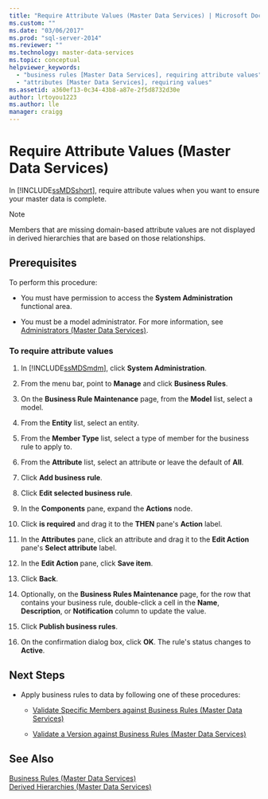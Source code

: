 ```yaml
---
title: "Require Attribute Values (Master Data Services) | Microsoft Docs"
ms.custom: ""
ms.date: "03/06/2017"
ms.prod: "sql-server-2014"
ms.reviewer: ""
ms.technology: master-data-services
ms.topic: conceptual
helpviewer_keywords: 
  - "business rules [Master Data Services], requiring attribute values"
  - "attributes [Master Data Services], requiring values"
ms.assetid: a360ef13-0c34-43b8-a87e-2f5d8732d30e
author: lrtoyou1223
ms.author: lle
manager: craigg
---
```

# Require Attribute Values (Master Data Services)
  In [!INCLUDE[ssMDSshort](../includes/ssmdsshort-md.md)], require attribute values when you want to ensure your master data is complete.  
  
> [!NOTE]  
>  Members that are missing domain-based attribute values are not displayed in derived hierarchies that are based on those relationships.  
  
## Prerequisites  
 To perform this procedure:  
  
-   You must have permission to access the **System Administration** functional area.  
  
-   You must be a model administrator. For more information, see [Administrators &#40;Master Data Services&#41;](administrators-master-data-services.md).  
  
### To require attribute values  
  
1.  In [!INCLUDE[ssMDSmdm](../includes/ssmdsmdm-md.md)], click **System Administration**.  
  
2.  From the menu bar, point to **Manage** and click **Business Rules**.  
  
3.  On the **Business Rule Maintenance** page, from the **Model** list, select a model.  
  
4.  From the **Entity** list, select an entity.  
  
5.  From the **Member Type** list, select a type of member for the business rule to apply to.  
  
6.  From the **Attribute** list, select an attribute or leave the default of **All**.  
  
7.  Click **Add business rule**.  
  
8.  Click **Edit selected business rule**.  
  
9. In the **Components** pane, expand the **Actions** node.  
  
10. Click **is required** and drag it to the **THEN** pane's **Action** label.  
  
11. In the **Attributes** pane, click an attribute and drag it to the **Edit Action** pane's **Select attribute** label.  
  
12. In the **Edit Action** pane, click **Save item**.  
  
13. Click **Back**.  
  
14. Optionally, on the **Business Rules Maintenance** page, for the row that contains your business rule, double-click a cell in the **Name**, **Description**, or **Notification** column to update the value.  
  
15. Click **Publish business rules**.  
  
16. On the confirmation dialog box, click **OK**. The rule's status changes to **Active**.  
  
## Next Steps  
  
-   Apply business rules to data by following one of these procedures:  
  
    -   [Validate Specific Members against Business Rules &#40;Master Data Services&#41;](../../2014/master-data-services/validate-specific-members-against-business-rules-master-data-services.md)  
  
    -   [Validate a Version against Business Rules &#40;Master Data Services&#41;](../../2014/master-data-services/validate-a-version-against-business-rules-master-data-services.md)  
  
## See Also  
 [Business Rules &#40;Master Data Services&#41;](../../2014/master-data-services/business-rules-master-data-services.md)   
 [Derived Hierarchies &#40;Master Data Services&#41;](../../2014/master-data-services/derived-hierarchies-master-data-services.md)  
  
  
